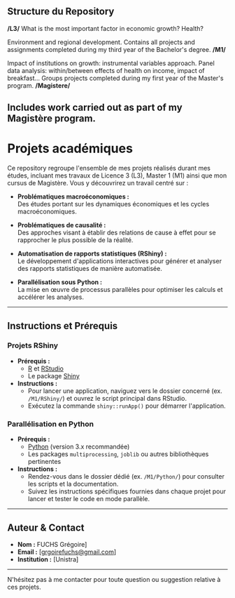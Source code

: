

## Structure du Repository

**/L3/**
What is the most important factor in economic growth? Health?

Environment and regional development.
Contains all projects and assignments completed during my third year of the Bachelor's degree.
**/M1/**

Impact of institutions on growth: instrumental variables approach.
Panel data analysis: within/between effects of health on income, impact of breakfast...
Groups projects completed during my first year of the Master's program.
**/Magistere/**

Includes work carried out as part of my Magistère program.
---
# Projets académiques

Ce repository regroupe l'ensemble de mes projets réalisés durant mes études, incluant mes travaux de Licence 3 (L3), Master 1 (M1) ainsi que mon cursus de Magistère. Vous y découvrirez un travail centré sur :

- **Problématiques macroéconomiques :**  
  Des études portant sur les dynamiques économiques et les cycles macroéconomiques.

- **Problématiques de causalité :**  
  Des approches visant à établir des relations de cause à effet pour se rapprocher le plus possible de la réalité.

- **Automatisation de rapports statistiques (RShiny) :**  
  Le développement d'applications interactives pour générer et analyser des rapports statistiques de manière automatisée.

- **Parallélisation sous Python :**  
  La mise en œuvre de processus parallèles pour optimiser les calculs et accélérer les analyses.

---
## Instructions et Prérequis

### Projets RShiny
- **Prérequis :**  
  - [R](https://www.r-project.org/) et [RStudio](https://www.rstudio.com/)  
  - Le package [Shiny](https://shiny.rstudio.com/)
- **Instructions :**  
  - Pour lancer une application, naviguez vers le dossier concerné (ex. `/M1/RShiny/`) et ouvrez le script principal dans RStudio.
  - Exécutez la commande `shiny::runApp()` pour démarrer l'application.

### Parallélisation en Python
- **Prérequis :**  
  - [Python](https://www.python.org/) (version 3.x recommandée)
  - Les packages `multiprocessing`, `joblib` ou autres bibliothèques pertinentes
- **Instructions :**  
  - Rendez-vous dans le dossier dédié (ex. `/M1/Python/`) pour consulter les scripts et la documentation.
  - Suivez les instructions spécifiques fournies dans chaque projet pour lancer et tester le code en mode parallèle.

---

## Auteur & Contact

- **Nom :** FUCHS Grégoire]  
- **Email :** [grgoirefuchs@gmail.com]  
- **Institution :** [Unistra]

---

N'hésitez pas à me contacter pour toute question ou suggestion relative à ces projets.
